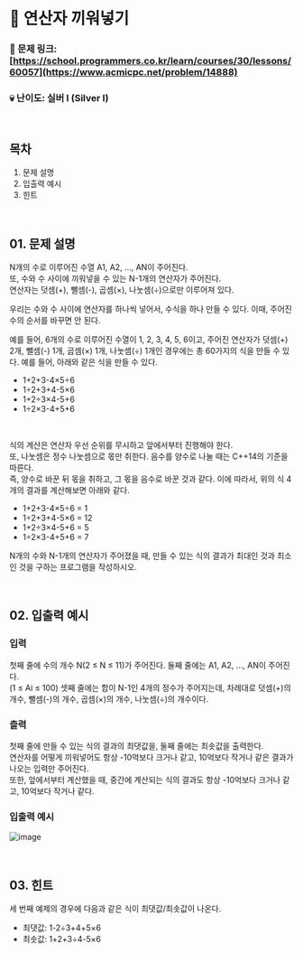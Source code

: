 # :page_facing_up: 연산자 끼워넣기

### 🔗 문제 링크: [https://school.programmers.co.kr/learn/courses/30/lessons/60057](https://www.acmicpc.net/problem/14888)
### :skull: 난이도: 실버 Ⅰ (Silver Ⅰ)

<br>

## 목차
01. 문제 설명   
02. 입출력 예시   
03. 힌트   

<br>

## 01. 문제 설명
N개의 수로 이루어진 수열 A1, A2, ..., AN이 주어진다.   
또, 수와 수 사이에 끼워넣을 수 있는 N-1개의 연산자가 주어진다.   
연산자는 덧셈(+), 뺄셈(-), 곱셈(×), 나눗셈(÷)으로만 이루어져 있다.   
   
우리는 수와 수 사이에 연산자를 하나씩 넣어서, 수식을 하나 만들 수 있다. 이때, 주어진 수의 순서를 바꾸면 안 된다.   
  
예를 들어, 6개의 수로 이루어진 수열이 1, 2, 3, 4, 5, 6이고, 주어진 연산자가 덧셈(+) 2개, 뺄셈(-) 1개, 곱셈(×) 1개, 나눗셈(÷) 1개인 경우에는 총 60가지의 식을 만들 수 있다. 예를 들어, 아래와 같은 식을 만들 수 있다.   

- 1+2+3-4×5÷6
- 1÷2+3+4-5×6
- 1+2÷3×4-5+6
- 1÷2×3-4+5+6

<br>
   
식의 계산은 연산자 우선 순위를 무시하고 앞에서부터 진행해야 한다.   
또, 나눗셈은 정수 나눗셈으로 몫만 취한다. 음수를 양수로 나눌 때는 C++14의 기준을 따른다.   
즉, 양수로 바꾼 뒤 몫을 취하고, 그 몫을 음수로 바꾼 것과 같다. 이에 따라서, 위의 식 4개의 결과를 계산해보면 아래와 같다.   

- 1+2+3-4×5÷6 = 1
- 1÷2+3+4-5×6 = 12
- 1+2÷3×4-5+6 = 5
- 1÷2×3-4+5+6 = 7

N개의 수와 N-1개의 연산자가 주어졌을 때, 만들 수 있는 식의 결과가 최대인 것과 최소인 것을 구하는 프로그램을 작성하시오.   

   
<br>

## 02. 입출력 예시
### 입력
첫째 줄에 수의 개수 N(2 ≤ N ≤ 11)가 주어진다. 둘째 줄에는 A1, A2, ..., AN이 주어진다.   
(1 ≤ Ai ≤ 100) 셋째 줄에는 합이 N-1인 4개의 정수가 주어지는데, 차례대로 덧셈(+)의 개수, 뺄셈(-)의 개수, 곱셈(×)의 개수, 나눗셈(÷)의 개수이다.   

### 츨력
첫째 줄에 만들 수 있는 식의 결과의 최댓값을, 둘째 줄에는 최솟값을 출력한다.   
연산자를 어떻게 끼워넣어도 항상 -10억보다 크거나 같고, 10억보다 작거나 같은 결과가 나오는 입력만 주어진다.   
또한, 앞에서부터 계산했을 때, 중간에 계산되는 식의 결과도 항상 -10억보다 크거나 같고, 10억보다 작거나 같다.   

### 입출력 예시   
![image](https://github.com/user-attachments/assets/abf23bcc-6660-440a-88dc-f9db7f3b0b8b)

<br>

## 03. 힌트
세 번째 예제의 경우에 다음과 같은 식이 최댓값/최솟값이 나온다.   

- 최댓값: 1-2÷3+4+5×6
- 최솟값: 1+2+3÷4-5×6
